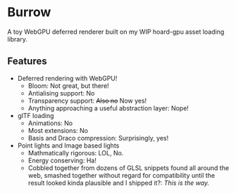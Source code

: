 # Burrow

A toy WebGPU deferred renderer built on my WIP hoard-gpu asset loading library.

## Features

 - Deferred rendering with WebGPU!
    - Bloom: Not great, but there!
    - Antialising support: No
    - Transparency support: ~~Also no~~ Now yes!
    - Anything approaching a useful abstraction layer: Nope!
 - glTF loading
    - Animations: No
    - Most extensions: No
    - Basis and Draco compression: Surprisingly, yes!
 - Point lights and Image based lights
    - Mathmatically rigorous: LOL, No.
    - Energy conserving: Ha!
    - Cobbled together from dozens of GLSL snippets found all around the web, smashed together without regard for compatibility until the result looked kinda plausible and I shipped it?: _This is the way._